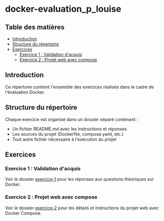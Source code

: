 # docker-evaluation_p_louise

## Table des matières
- [Introduction](#introduction)
- [Structure du répertoire](#structure-du-répertoire)
- [Exercices](#exercices)
  - [Exercice 1 : Validation d'acquis](#exercice-1--validation-dacquis)
  - [Exercice 2 : Projet web avec compose](#exercice-2--projet-web-avec-compose)

## Introduction
Ce répertoire contient l'ensemble des exercices réalisés dans le cadre de l'évaluation Docker.

## Structure du répertoire
Chaque exercice est organisé dans un dossier séparé contenant :
- Un fichier README.md avec les instructions et réponses
- Les sources du projet (Dockerfile, compose.yaml, etc.)
- Tout autre fichier nécessaire à l'exécution du projet

## Exercices

### Exercice 1 : Validation d'acquis
Voir le dossier [exercice-1](./exercice-1) pour les réponses aux questions théoriques sur Docker.

### Exercice 2 : Projet web avec compose
Voir le dossier [exercice-2](./exercice-2) pour les détails et instructions du projet web avec Docker Compose.

